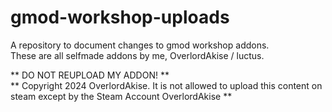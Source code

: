 # gmod-workshop-uploads

A repository to document changes to gmod workshop addons.  
These are all selfmade addons by me, OverlordAkise / luctus.

** DO NOT REUPLOAD MY ADDON! **  
** Copyright 2024 OverlordAkise. It is not allowed to upload this content on steam except by the Steam Account OverlordAkise **

